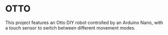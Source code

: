 # OTTO
This project features an Otto DIY robot controlled by an Arduino Nano, with a touch sensor to switch between different movement modes.
